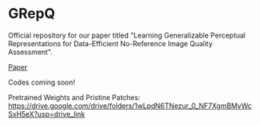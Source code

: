 # GRepQ
Official repository for our paper titled "Learning Generalizable Perceptual Representations for Data-Efficient No-Reference Image Quality Assessment".

[Paper](http://arxiv.org/abs/2312.04838)

Codes coming soon!

Pretrained Weights and Pristine Patches: https://drive.google.com/drive/folders/1wLpdN6TNezur_0_NF7XgmBMyWcSxH5eX?usp=drive_link
